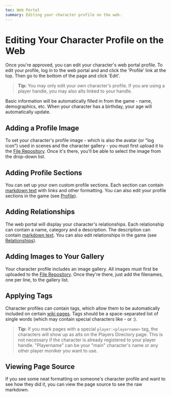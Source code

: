 ```yaml
---
toc: Web Portal
summary: Editing your character profile on the web.
---
```


# Editing Your Character Profile on the Web

Once you're approved, you can edit your character's web portal profile.  To edit your profile, log in to the web portal and and click the 'Profile' link at the top.  Then go to the bottom of the page and click 'Edit'.

> **Tip:** You may only edit your own character's profile.  If you are using a player handle, you may also alts linked to your handle.

Basic information will be automatically filled in from the game - name, demographics, etc.  When your character has a birthday, your age will automatically update.

## Adding a Profile Image

To set your character's profile image - which is also the avatar (or "log icon") used in scenes and the character gallery - you must first upload it to the [File Repository](/files).  Once it's there, you'll be able to select the image from the drop-down list.

## Adding Profile Sections

You can set up your own custom profile sections.  Each section can contain [markdown  text](/help/website/markdown) with links and other formatting.  You can also edit your profile sections in the game (see [Profile](/help/profile)).

## Adding Relationships

The web portal will display your character's relationships.  Each relationship can contain a name, category and a description.  The description can contain [markdown  text](/help/website/markdown).  You can also edit relationships in the game (see [Relationships](/help/relationships)).  

## Adding Images to Your Gallery

Your character profile includes an image gallery.  All images must first be uploaded to the [File Repository](/files).  Once they're there, just add the filenames, one per line, to the gallery list.

## Applying Tags

Character profiles can contain tags, which allow them to be automatically included on certain [wiki pages](/help/website/wiki).  Tags should be a space-separated list of single words (which may contain special characters like - or :).

> **Tip:** If you mark pages with a special `player:<playername>` tag, the characters will show up as alts on the Players Directory page.  This is not necessary if the character is already registered to your player handle.  "Playername" can be your "main" character's name or any other player moniker you want to use.

## Viewing Page Source

If you see some neat formatting on someone's character profile and want to see how they did it, you can view the page source to see the raw markdown.